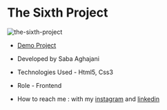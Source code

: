 # The Sixth Project
![the-sixth-project](https://github.com/Saba-Aghajani-developer/the-sixth-project/assets/135870519/ab00457b-f930-4eef-8fa3-8a1888baaf80)

- [Demo Project](https://saba-aghajani-developer.github.io/the-sixth-project/)

- Developed by Saba Aghajani
  
- Technologies Used - Html5, Css3 

- Role - Frontend

- How to reach me : with my [instagram](https://instagram.com/saba_aghajani_developer?utm_source=qr&igshid=MzNlNGNkZWQ4Mg%3D%3D) and [linkedin](https://www.linkedin.com/in/saba-a-69b608208)
